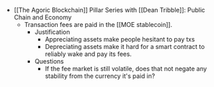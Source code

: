 - [[The Agoric Blockchain]] Pillar Series with [[Dean Tribble]]: Public Chain and Economy
    - Transaction fees are paid in the [[MOE stablecoin]].
        - Justification
            - Appreciating assets make people hesitant to pay txs
            - Depreciating assets make it hard for a smart contract to reliably wake and pay its fees.
        - Questions
            - If the fee market is still volatile, does that not negate any stability from the currency it's paid in?
